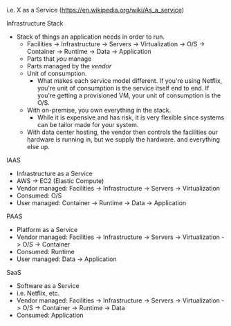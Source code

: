 i.e. X as a Service (https://en.wikipedia.org/wiki/As_a_service)

Infrastructure Stack

* Stack of things an application needs in order to run.
  * Facilities -> Infrastructure -> Servers -> Virtualization -> O/S -> Container -> Runtime -> Data -> Application
  * Parts that *you* manage
  * Parts managed by the *vendor*
  * Unit of consumption.
    * What makes each service model different. If you're using Netflix, you're unit of consumption is the service itself end to end. If you're getting a provisioned VM, your unit of consumption is the O/S.
  * With on-premise, you own everything in the stack.
    * While it is expensive and has risk, it is very flexible since systems can be tailor made for your system.
  * With data center hosting, the vendor then controls the facilities our hardware is running in, but we supply the hardware. and everything else up.

IAAS

* Infrastructure as a Service
* AWS -> EC2 (Elastic Compute)
* Vendor managed: Facilities -> Infrastructure -> Servers -> Virtualization
* Consumed: O/S
* User managed: Container -> Runtime -> Data -> Application

PAAS

* Platform as a Service
* Vendor managed: Facilities -> Infrastructure -> Servers -> Virtualization -> O/S -> Container
* Consumed: Runtime
* User managed:  Data -> Application

SaaS

* Software as a Service
* i.e. Netflix, etc.
* Vendor managed: Facilities -> Infrastructure -> Servers -> Virtualization -> O/S -> Container -> Runtime -> Data
* Consumed: Application
